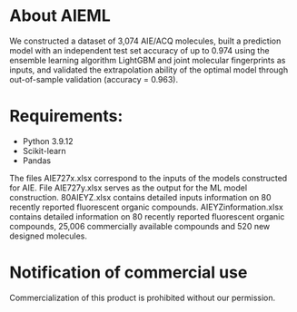# About AIEML
We constructed a dataset of 3,074 AIE/ACQ molecules, built a prediction model with an independent test set accuracy of up to 0.974 using the ensemble learning algorithm LightGBM and joint molecular fingerprints as inputs, and validated the extrapolation ability of the optimal model through out-of-sample validation (accuracy = 0.963).

# Requirements:
* Python 3.9.12
* Scikit-learn
* Pandas

The files AIE727x.xlsx correspond to the inputs of the models constructed for AIE.
File AIE727y.xlsx serves as the output for the ML model construction.
80AIEYZ.xlsx contains detailed inputs information on 80 recently reported fluorescent organic compounds.
AIEYZinformation.xlsx contains detailed information on 80 recently reported fluorescent organic compounds, 25,006 commercially available compounds and 520 new designed molecules.

# Notification of commercial use
Commercialization of this product is prohibited without our permission.
